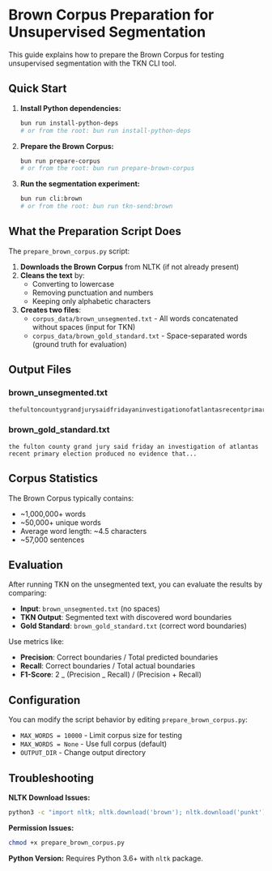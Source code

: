 # Brown Corpus Preparation for Unsupervised Segmentation

This guide explains how to prepare the Brown Corpus for testing unsupervised segmentation with the TKN CLI tool.

## Quick Start

1. **Install Python dependencies:**

   ```bash
   bun run install-python-deps
   # or from the root: bun run install-python-deps
   ```

2. **Prepare the Brown Corpus:**

   ```bash
   bun run prepare-corpus
   # or from the root: bun run prepare-brown-corpus
   ```

3. **Run the segmentation experiment:**
   ```bash
   bun run cli:brown
   # or from the root: bun run tkn-send:brown
   ```

## What the Preparation Script Does

The `prepare_brown_corpus.py` script:

1. **Downloads the Brown Corpus** from NLTK (if not already present)
2. **Cleans the text** by:
   - Converting to lowercase
   - Removing punctuation and numbers
   - Keeping only alphabetic characters
3. **Creates two files**:
   - `corpus_data/brown_unsegmented.txt` - All words concatenated without spaces (input for TKN)
   - `corpus_data/brown_gold_standard.txt` - Space-separated words (ground truth for evaluation)

## Output Files

### brown_unsegmented.txt

```
thefultoncountygrandjurysaidfridayaninvestigationofatlantasrecentprimaryelectionproducednoevidencethat...
```

### brown_gold_standard.txt

```
the fulton county grand jury said friday an investigation of atlantas recent primary election produced no evidence that...
```

## Corpus Statistics

The Brown Corpus typically contains:

- ~1,000,000+ words
- ~50,000+ unique words
- Average word length: ~4.5 characters
- ~57,000 sentences

## Evaluation

After running TKN on the unsegmented text, you can evaluate the results by comparing:

- **Input**: `brown_unsegmented.txt` (no spaces)
- **TKN Output**: Segmented text with discovered word boundaries
- **Gold Standard**: `brown_gold_standard.txt` (correct word boundaries)

Use metrics like:

- **Precision**: Correct boundaries / Total predicted boundaries
- **Recall**: Correct boundaries / Total actual boundaries
- **F1-Score**: 2 _ (Precision _ Recall) / (Precision + Recall)

## Configuration

You can modify the script behavior by editing `prepare_brown_corpus.py`:

- `MAX_WORDS = 10000` - Limit corpus size for testing
- `MAX_WORDS = None` - Use full corpus (default)
- `OUTPUT_DIR` - Change output directory

## Troubleshooting

**NLTK Download Issues:**

```bash
python3 -c "import nltk; nltk.download('brown'); nltk.download('punkt')"
```

**Permission Issues:**

```bash
chmod +x prepare_brown_corpus.py
```

**Python Version:**
Requires Python 3.6+ with `nltk` package.

